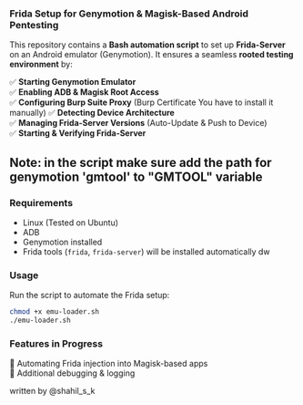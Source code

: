 ### **Frida Setup for Genymotion & Magisk-Based Android Pentesting**  
This repository contains a **Bash automation script** to set up **Frida-Server** on an Android emulator (Genymotion). It ensures a seamless **rooted testing environment** by:  

✅ **Starting Genymotion Emulator**  
✅ **Enabling ADB & Magisk Root Access**  
✅ **Configuring Burp Suite Proxy** 
(Burp Certificate You have to install it manually)
✅ **Detecting Device Architecture**  
✅ **Managing Frida-Server Versions** 
(Auto-Update & Push to Device)  
✅ **Starting & Verifying Frida-Server**  

## Note: in the script make sure add the path for genymotion 'gmtool' to "GMTOOL" variable

### **Requirements**  
- Linux (Tested on Ubuntu)
- ADB  
- Genymotion installed  
- Frida tools (`frida`, `frida-server`)  will be installed automatically dw

### **Usage**  
Run the script to automate the Frida setup:  
```bash
chmod +x emu-loader.sh
./emu-loader.sh
```  

### **Features in Progress**   
🔹 Automating Frida injection into Magisk-based apps  
🔹 Additional debugging & logging  

written by @shahil_s_k
